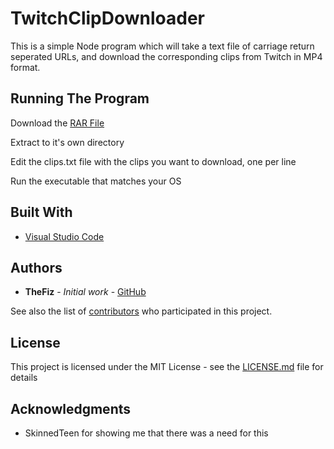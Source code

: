 # TwitchClipDownloader

This is a simple Node program which will take a text file of carriage return seperated URLs, and download the corresponding clips from Twitch in MP4 format.

## Running The Program

Download the [RAR File](https://github.com/thefiz/TwitchClipDownloader/raw/master/twitchclipdownloader.rar)

Extract to it's own directory

Edit the clips.txt file with the clips you want to download, one per line

Run the executable that matches your OS

## Built With

* [Visual Studio Code](https://code.visualstudio.com/)

## Authors

* **TheFiz** - *Initial work* - [GitHub](https://github.com/thefiz)

See also the list of [contributors](https://github.com/thefiz/TwitchClipDownloader/contributors) who participated in this project.

## License

This project is licensed under the MIT License - see the [LICENSE.md](LICENSE.md) file for details

## Acknowledgments

* SkinnedTeen for showing me that there was a need for this

